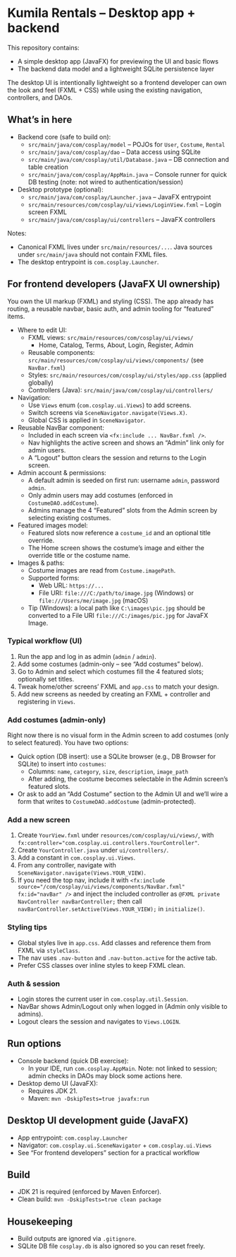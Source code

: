 # Kumila Rentals – Desktop app + backend

This repository contains:
- A simple desktop app (JavaFX) for previewing the UI and basic flows
- The backend data model and a lightweight SQLite persistence layer

The desktop UI is intentionally lightweight so a frontend developer can own the look and feel (FXML + CSS) while using the existing navigation, controllers, and DAOs.

## What’s in here
- Backend core (safe to build on):
  - `src/main/java/com/cosplay/model` – POJOs for `User`, `Costume`, `Rental`
  - `src/main/java/com/cosplay/dao` – Data access using SQLite
  - `src/main/java/com/cosplay/util/Database.java` – DB connection and table creation
  - `src/main/java/com/cosplay/AppMain.java` – Console runner for quick DB testing (note: not wired to authentication/session)
- Desktop prototype (optional):
  - `src/main/java/com/cosplay/Launcher.java` – JavaFX entrypoint
  - `src/main/resources/com/cosplay/ui/views/LoginView.fxml` – Login screen FXML
  - `src/main/java/com/cosplay/ui/controllers` – JavaFX controllers

Notes:
- Canonical FXML lives under `src/main/resources/...`. Java sources under `src/main/java` should not contain FXML files.
- The desktop entrypoint is `com.cosplay.Launcher`.

## For frontend developers (JavaFX UI ownership)

You own the UI markup (FXML) and styling (CSS). The app already has routing, a reusable navbar, basic auth, and admin tooling for “featured” items.

- Where to edit UI:
  - FXML views: `src/main/resources/com/cosplay/ui/views/`
    - Home, Catalog, Terms, About, Login, Register, Admin
  - Reusable components: `src/main/resources/com/cosplay/ui/views/components/` (see `NavBar.fxml`)
  - Styles: `src/main/resources/com/cosplay/ui/styles/app.css` (applied globally)
  - Controllers (Java): `src/main/java/com/cosplay/ui/controllers/`
- Navigation:
  - Use `Views` enum (`com.cosplay.ui.Views`) to add screens.
  - Switch screens via `SceneNavigator.navigate(Views.X)`.
  - Global CSS is applied in `SceneNavigator`.
- Reusable NavBar component:
  - Included in each screen via `<fx:include ... NavBar.fxml />`.
  - Nav highlights the active screen and shows an “Admin” link only for admin users.
  - A “Logout” button clears the session and returns to the Login screen.
- Admin account & permissions:
  - A default admin is seeded on first run: username `admin`, password `admin`.
  - Only admin users may add costumes (enforced in `CostumeDAO.addCostume`).
  - Admins manage the 4 “Featured” slots from the Admin screen by selecting existing costumes.
- Featured images model:
  - Featured slots now reference a `costume_id` and an optional title override.
  - The Home screen shows the costume’s image and either the override title or the costume name.
- Images & paths:
  - Costume images are read from `Costume.imagePath`.
  - Supported forms:
    - Web URL: `https://...`
    - File URI: `file:///C:/path/to/image.jpg` (Windows) or `file:///Users/me/image.jpg` (macOS)
  - Tip (Windows): a local path like `C:\images\pic.jpg` should be converted to a File URI `file:///C:/images/pic.jpg` for JavaFX Image.

### Typical workflow (UI)
1) Run the app and log in as admin (`admin` / `admin`).
2) Add some costumes (admin-only – see “Add costumes” below).
3) Go to Admin and select which costumes fill the 4 featured slots; optionally set titles.
4) Tweak home/other screens’ FXML and `app.css` to match your design.
5) Add new screens as needed by creating an FXML + controller and registering in `Views`.

### Add costumes (admin-only)
Right now there is no visual form in the Admin screen to add costumes (only to select featured). You have two options:

- Quick option (DB insert): use a SQLite browser (e.g., DB Browser for SQLite) to insert into `costumes`:
  - Columns: `name`, `category`, `size`, `description`, `image_path`
  - After adding, the costume becomes selectable in the Admin screen’s featured slots.
- Or ask to add an “Add Costume” section to the Admin UI and we’ll wire a form that writes to `CostumeDAO.addCostume` (admin-protected).

### Add a new screen
1) Create `YourView.fxml` under `resources/com/cosplay/ui/views/`, with `fx:controller="com.cosplay.ui.controllers.YourController"`.
2) Create `YourController.java` under `ui/controllers/`.
3) Add a constant in `com.cosplay.ui.Views`.
4) From any controller, navigate with `SceneNavigator.navigate(Views.YOUR_VIEW)`.
5) If you need the top nav, include it with `<fx:include source="/com/cosplay/ui/views/components/NavBar.fxml" fx:id="navBar" />` and inject the included controller as `@FXML private NavController navBarController;` then call `navBarController.setActive(Views.YOUR_VIEW);` in `initialize()`.

### Styling tips
- Global styles live in `app.css`. Add classes and reference them from FXML via `styleClass`.
- The nav uses `.nav-button` and `.nav-button.active` for the active tab.
- Prefer CSS classes over inline styles to keep FXML clean.

### Auth & session
- Login stores the current user in `com.cosplay.util.Session`.
- NavBar shows Admin/Logout only when logged in (Admin only visible to admins).
- Logout clears the session and navigates to `Views.LOGIN`.

## Run options
- Console backend (quick DB exercise):
  - In your IDE, run `com.cosplay.AppMain`. Note: not linked to session; admin checks in DAOs may block some actions here.
- Desktop demo UI (JavaFX):
  - Requires JDK 21.
  - Maven: `mvn -DskipTests=true javafx:run`

## Desktop UI development guide (JavaFX)
- App entrypoint: `com.cosplay.Launcher`
- Navigator: `com.cosplay.ui.SceneNavigator` + `com.cosplay.ui.Views`
- See “For frontend developers” section for a practical workflow

## Build
- JDK 21 is required (enforced by Maven Enforcer).
- Clean build: `mvn -DskipTests=true clean package`

## Housekeeping
- Build outputs are ignored via `.gitignore`.
- SQLite DB file `cosplay.db` is also ignored so you can reset freely.
